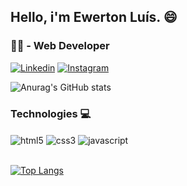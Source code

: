 ## Hello, i'm Ewerton Luís. 😄
### 👨‍💻 - Web Developer

[![Linkedin](https://img.shields.io/badge/LinkedIn-0077B5?style=for-the-badge&logo=linkedin&logoColor=white)](https://www.linkedin.com/in/ewerton-lu%C3%ADs280/)
[![Instagram](https://img.shields.io/badge/Instagram-E4405F?style=for-the-badge&logo=instagram&logoColor=white)](https://www.instagram.com/ewrtonl/)

![Anurag's GitHub stats](https://github-readme-stats.vercel.app/api?username=ewrtonl&show_icons=true&theme=radical)

### Technologies 💻

<div style="display: inline_block">
    <img align="center" alt="html5" src="https://img.shields.io/badge/HTML5-E34F26?style=for-the-badge&logo=html5&logoColor=white"/>
    <img align="center" alt="css3" src="https://img.shields.io/badge/CSS3-1572B6?style=for-the-badge&logo=css3&logoColor=whitee"/>
    <img align="center" alt="javascript" src="https://img.shields.io/badge/JavaScript-F7DF1E?style=for-the-badge&logo=javascript&logoColor=black"/>
</div>

<br>

[![Top Langs](https://github-readme-stats.vercel.app/api/top-langs/?username=ewrtonl&layout=compact&theme=radical)](https://github.com/anuraghazra/github-readme-stats)
